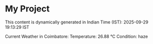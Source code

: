 # My Project

This content is dynamically generated in Indian Time (IST): 2025-09-29 19:13:29 IST


Current Weather in Coimbatore:
Temperature: 26.88 °C
Condition: haze

